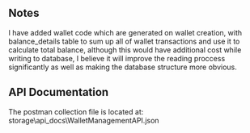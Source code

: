 ## Notes

I have added wallet code which are generated on wallet creation, with balance_details table to sum up all of wallet transactions and use it to calculate total balance, although this would have additional cost while writing to database, I believe it will improve the reading proccess significantly as well as making the database structure more obvious.

## API Documentation

The postman collection file is located at: storage\api_docs\WalletManagementAPI.json
